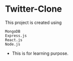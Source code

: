 # Twitter-Clone

This project is created using

```
MongoDB
Express.js
React.js
Node.js
```

- This is for learning purpose.

